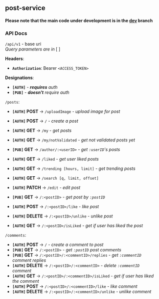 ## post-service

#### Please note that the main code under development is in the [dev](https://github.com/BloggingApp/post-service/tree/dev) branch

### API Docs
`/api/v1` - base uri  
*Query parameters are in* [ ]

**Headers**:
- **`Authorization`**: Bearer `<ACCESS_TOKEN>`

**Designations**:
- **`[AUTH]`** - ***requires** auth*
- **`[PUB]`** - ***doesn't** require auth*

`/posts`:
- **`[AUTH]` POST** -> `/uploadImage` - *upload image for post*
- **`[AUTH]` POST** -> `/` - *create a post*
- **`[AUTH]` GET** -> `/my` - *get posts*
- **`[AUTH]` GET** -> `/my/notValidated` - *get not validated posts yet*
- **`[PUB]` GET** -> `/author/:<userID>` - *get `:userID`'s posts*
- **`[AUTH]` GET** -> `/liked` - *get user liked posts*
- **`[AUTH]` GET** -> `/trending [hours, limit]` - *get trending posts*
- **`[AUTH]` GET** -> `/search [q, limit, offset]`
- **`[AUTH]` PATCH** -> `/edit` - *edit post*


- **`[PUB]` GET** -> `/:<postID>` - *get post by `:postID`*
- **`[AUTH]` POST** -> `/:<postID>/like` - *like post*
- **`[AUTH]` DELETE** -> `/:<postID>/unlike` - *unlike post*
- **`[AUTH]` GET** -> `/:<postID>/isLiked` - *get if user has liked the post*

`/comments`:
- **`[AUTH]` POST** -> `/` - *create a comment to post*
- **`[PUB]` GET** -> `/:<postID>` - *get `:postID` post comments*
- **`[PUB]` GET** -> `/:<postID>/:<commentID>/replies` - *get `:commentID` comment replies*
- **`[AUTH]` DELETE** -> `/:<postID>/:<commentID>` - *delete `:commentID` comment*
- **`[AUTH]` GET** -> `/:<postID>/:<commentID>/isLiked` - *get if user has liked the comment*
- **`[AUTH]` POST** -> `/:<postID>/:<commentID>/like` - *like comment*
- **`[AUTH]` DELETE** -> `/:<postID>/:<commentID>/unlike` - *unlike comment*
